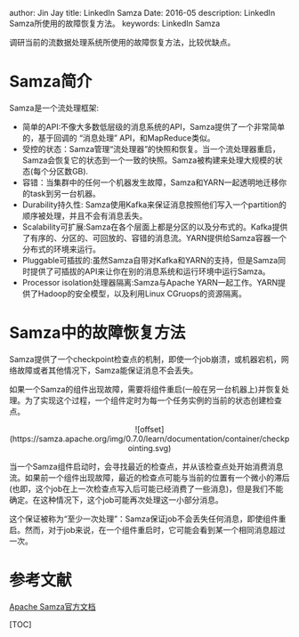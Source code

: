 author: Jin Jay
title: LinkedIn Samza
Date: 2016-05
description: LinkedIn Samza所使用的故障恢复方法。
keywords: LinkedIn
          Samza

调研当前的流数据处理系统所使用的故障恢复方法，比较优缺点。

# Samza简介
Samza是一个流处理框架:

- 简单的API:不像大多数低层级的消息系统的API，Samza提供了一个非常简单的，基于回调的 “消息处理”  API，和MapReduce类似。
- 受控的状态：Samza管理“流处理器”的快照和恢复。当一个流处理器重启，Samza会恢复它的状态到一个一致的快照。Samza被构建来处理大规模的状态(每个分区数GB).
- 容错：当集群中的任何一个机器发生故障，Samza和YARN一起透明地迁移你的task到另一台机器。
- Durability持久性: Samza使用Kafka来保证消息按照他们写入一个partition的顺序被处理，并且不会有消息丢失。
- Scalability可扩展:Samza在各个层面上都是分区的以及分布式的。Kafka提供了有序的、分区的、可回放的、容错的消息流。YARN提供给Samza容器一个分布式的环境来运行。
- Pluggable可插拔的:虽然Samza自带对Kafka和YARN的支持，但是Samza同时提供了可插拔的API来让你在别的消息系统和运行环境中运行Samza。
- Processor isolation处理器隔离:Samza与Apache YARN一起工作。YARN提供了Hadoop的安全模型，以及利用Linux CGruops的资源隔离。

# Samza中的故障恢复方法
Samza提供了一个checkpoint检查点的机制，即使一个job崩溃，或机器宕机，网络故障或者其他情况下，Samza能保证消息不会丢失。

如果一个Samza的组件出现故障，需要将组件重启(一般在另一台机器上)并恢复处理。为了实现这个过程，一个组件定时为每一个任务实例的当前的状态创建检查点。

<center>![offset](https://samza.apache.org/img/0.7.0/learn/documentation/container/checkpointing.svg)</center>

当一个Samza组件启动时，会寻找最近的检查点，并从该检查点处开始消费消息流。如果前一个组件出现故障，最近的检查点可能与当前的位置有一个微小的滞后(也即，这个job在上一次检查点写入后可能已经消费了一些消息)，但是我们不能确定。在这种情况下，这个job可能再次处理这一小部分消息。

这个保证被称为“至少一次处理”：Samza保证job不会丢失任何消息，即使组件重启。然而，对于job来说，在一个组件重启时，它可能会看到某一个相同消息超过一次。

# 参考文献
[Apache Samza官方文档](https://samza.apache.org/learn/documentation/0.7.0)

[TOC]























